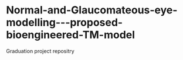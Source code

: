 # Normal-and-Glaucomateous-eye-modelling---proposed-bioengineered-TM-model
 Graduation project repositry
